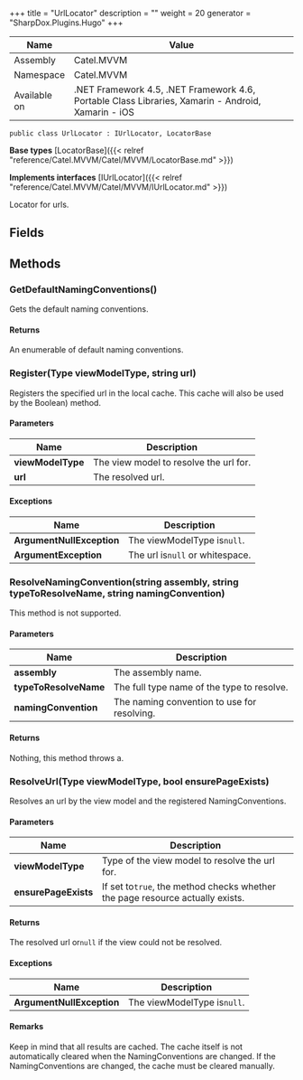 

+++
title = "UrlLocator" 
description = ""
weight = 20
generator = "SharpDox.Plugins.Hugo"
+++

Name|Value
---|---
Assembly|Catel.MVVM
Namespace|Catel.MVVM
Available on|.NET Framework 4.5, .NET Framework 4.6, Portable Class Libraries, Xamarin - Android, Xamarin - iOS

```
public class UrlLocator : IUrlLocator, LocatorBase
```

**Base types**
[LocatorBase]({{< relref "reference/Catel.MVVM/Catel/MVVM/LocatorBase.md" >}})

**Implements interfaces**
[IUrlLocator]({{< relref "reference/Catel.MVVM/Catel/MVVM/IUrlLocator.md" >}})

Locator for urls.

## Fields

## Methods

### GetDefaultNamingConventions()

Gets the default naming conventions.

#### Returns

An enumerable of default naming conventions.

### Register(Type viewModelType, string url)

Registers the specified url in the local cache. This cache will also be used by the Boolean) method.

#### Parameters

Name|Description
---|---
**viewModelType**|The view model to resolve the url for.
**url**|The resolved url.

#### Exceptions

Name|Description
---|---
**ArgumentNullException**|The viewModelType is`null`.
**ArgumentException**|The url is`null` or whitespace.

### ResolveNamingConvention(string assembly, string typeToResolveName, string namingConvention)

This method is not supported.

#### Parameters

Name|Description
---|---
**assembly**|The assembly name.
**typeToResolveName**|The full type name of the type to resolve.
**namingConvention**|The naming convention to use for resolving.

#### Returns

Nothing, this method throws a.

### ResolveUrl(Type viewModelType, bool ensurePageExists)

Resolves an url by the view model and the registered NamingConventions.

#### Parameters

Name|Description
---|---
**viewModelType**|Type of the view model to resolve the url for.
**ensurePageExists**|If set to`true`, the method checks whether the page resource actually exists.

#### Returns

The resolved url or`null` if the view could not be resolved.

#### Exceptions

Name|Description
---|---
**ArgumentNullException**|The viewModelType is`null`.

#### Remarks

Keep in mind that all results are cached. The cache itself is not automatically cleared when the NamingConventions are changed. If the NamingConventions are changed, the cache must be cleared manually.

